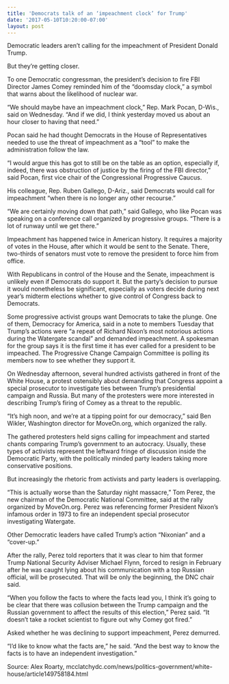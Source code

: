 ```yaml
---
title: 'Democrats talk of an ‘impeachment clock’ for Trump'
date: '2017-05-10T10:20:00-07:00'
layout: post
---
```


Democratic leaders aren’t calling for the impeachment of President Donald Trump.

But they’re getting closer.

To one Democratic congressman, the president’s decision to fire FBI Director James Comey reminded him of the “doomsday clock,” a symbol that warns about the likelihood of nuclear war.

“We should maybe have an impeachment clock,” Rep. Mark Pocan, D-Wis., said on Wednesday. “And if we did, I think yesterday moved us about an hour closer to having that need.”

Pocan said he had thought Democrats in the House of Representatives needed to use the threat of impeachment as a “tool” to make the administration follow the law.

“I would argue this has got to still be on the table as an option, especially if, indeed, there was obstruction of justice by the firing of the FBI director,” said Pocan, first vice chair of the Congressional Progressive Caucus.

His colleague, Rep. Ruben Gallego, D-Ariz., said Democrats would call for impeachment “when there is no longer any other recourse.”

“We are certainly moving down that path,” said Gallego, who like Pocan was speaking on a conference call organized by progressive groups. “There is a lot of runway until we get there.”

Impeachment has happened twice in American history. It requires a majority of votes in the House, after which it would be sent to the Senate. There, two-thirds of senators must vote to remove the president to force him from office.

With Republicans in control of the House and the Senate, impeachment is unlikely even if Democrats do support it. But the party’s decision to pursue it would nonetheless be significant, especially as voters decide during next year’s midterm elections whether to give control of Congress back to Democrats.

Some progressive activist groups want Democrats to take the plunge. One of them, Democracy for America, said in a note to members Tuesday that Trump’s actions were “a repeat of Richard Nixon’s most notorious actions during the Watergate scandal” and demanded impeachment. A spokesman for the group says it is the first time it has ever called for a president to be impeached. The Progressive Change Campaign Committee is polling its members now to see whether they support it.

On Wednesday afternoon, several hundred activists gathered in front of the White House, a protest ostensibly about demanding that Congress appoint a special prosecutor to investigate ties between Trump’s presidential campaign and Russia. But many of the protesters were more interested in describing Trump’s firing of Comey as a threat to the republic.

“It’s high noon, and we’re at a tipping point for our democracy,” said Ben Wikler, Washington director for MoveOn.org, which organized the rally.

The gathered protesters held signs calling for impeachment and started chants comparing Trump’s government to an autocracy. Usually, these types of activists represent the leftward fringe of discussion inside the Democratic Party, with the politically minded party leaders taking more conservative positions.

But increasingly the rhetoric from activists and party leaders is overlapping.

“This is actually worse than the Saturday night massacre,” Tom Perez, the new chairman of the Democratic National Committee, said at the rally organized by MoveOn.org. Perez was referencing former President Nixon’s infamous order in 1973 to fire an independent special prosecutor investigating Watergate.

Other Democratic leaders have called Trump’s action “Nixonian” and a “cover-up.”

After the rally, Perez told reporters that it was clear to him that former Trump National Security Adviser Michael Flynn, forced to resign in February after he was caught lying about his communication with a top Russian official, will be prosecuted. That will be only the beginning, the DNC chair said.

“When you follow the facts to where the facts lead you, I think it’s going to be clear that there was collusion between the Trump campaign and the Russian government to affect the results of this election,” Perez said. “It doesn’t take a rocket scientist to figure out why Comey got fired.”

Asked whether he was declining to support impeachment, Perez demurred.

“I’d like to know what the facts are,” he said. “And the best way to know the facts is to have an independent investigation.”

Source: Alex Roarty, mcclatchydc.com/news/politics-government/white-house/article149758184.html